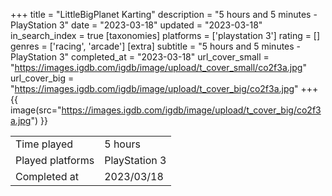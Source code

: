 +++
title = "LittleBigPlanet Karting"
description = "5 hours and 5 minutes - PlayStation 3"
date = "2023-03-18"
updated = "2023-03-18"
in_search_index = true
[taxonomies]
platforms = ['playstation 3']
rating = []
genres = ['racing', 'arcade']
[extra]
subtitle = "5 hours and 5 minutes - PlayStation 3"
completed_at = "2023-03-18"
url_cover_small = "https://images.igdb.com/igdb/image/upload/t_cover_small/co2f3a.jpg"
url_cover_big = "https://images.igdb.com/igdb/image/upload/t_cover_big/co2f3a.jpg"
+++
{{ image(src="https://images.igdb.com/igdb/image/upload/t_cover_big/co2f3a.jpg") }}

|              |            |
| ------------ | ---------- |
| Time played  | 5 hours |
| Played platforms    | PlayStation 3 |
| Completed at | 2023/03/18 |


